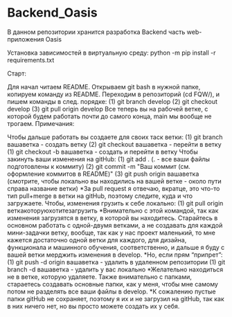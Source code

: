 # Backend_Oasis
В данном репозитории хранится разработка Backend часть web-приложения Oasis

Установка зависимостей в виртуальную среду: 
python -m pip install -r requirements.txt

Старт:

Для начал читаем README.
Открываем git bash в нужной папке, копируем команду из README.
Переходим в репозиторий (cd FQW/), и пишем команды в след. порядке:
(1) git branch develop
(2) git checkout develop
(3) git pull origin develop
Все теперь вы на рабочей ветке, с которой будем работать почти до самого конца, main мы вообще не трогаем.
Примечания:

Чтобы дальше работать вы создаете для своих таск ветки:
(1) git branch вашаветка - создать ветку
(2) git checkout вашаветка - перейти в ветку
(1) git checkout -b вашаветка - создать и перейти в ветку
Чтобы закинуть ваши изменения на gitHub:
(1) git add . (. - все ваши файлы подготовлены к коммиту)
(2) git commit -m "Ваш коммит (см. оформление коммитов в README)"
(3) git push origin вашаветка (смотрите, чтобы локально вы находились на вашей ветке - около пути справа название ветки)
*За pull request я отвечаю, вкратце, это что-то тип pull+merge в ветки на gitHub, поэтому следите, куда и что загружаете.
Чтобы, изменения грузить к себе локально:
(1) git pull origin веткакоторуюхотитезагрузить
*Внимательно с этой командой, так как изменения загрузятся в ветку, в которой вы находитесь.
Старайтесь в основном работать с одной-двумя ветками, а не создавать для каждой мини-задачки ветку, вообще, так как у нас проект маленький, то мне кажется достаточно одной ветки для каждого, для дизайна, функционала и машинного обучения, соответственно, и дальше я буду с вашей ветки мерджить изменения в develop.
*Но, если прям “припрет”:
(1) git push -d origin вашаветка - удалить в удаленном репозитории
(1) git branch -d вашаветка - удалить у вас локально
*Желательно находиться не в ветке, которую удаляете.
Также внимательно с папками, стараетесь создавать основные папки, как у меня, чтобы мне самому потом не разделять все ваши файлы в develop.
*К сожалению пустые папки gitHub не сохраняет, поэтому я их и не загрузил на gitHub, так как в них ничего нет, но вы просто можете создать их у себя.
